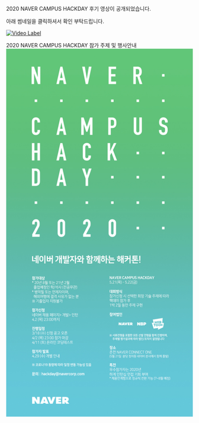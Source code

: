 2020 NAVER CAMPUS HACKDAY 후기 영상이 공개되었습니다.

아래 썸네일을 클릭하셔서 확인 부탁드립니다.

[![Video Label](https://img.youtube.com/vi/TuLhnwR0IaQ/0.jpg)](https://www.youtube.com/embed//TuLhnwR0IaQ)

2020 NAVER CAMPUS HACKDAY  참가 주제 및 행사안내
<img src="https://github.com/2020-NAVER-CAMPUS-HACKDAY/common/blob/master/2020_naver%20campus%20hackday.jpeg"/>
